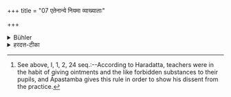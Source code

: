 +++
title = "07 एतेनान्ये नियमा व्याख्याताः"

+++

<details><summary>Bühler</summary>

7. By this (last Sūtra it is) explained (that) the other restrictions (imposed upon a student, such as abstinence from perfumes, ointments, &c., are likewise not to be broken). [^2] 


[^2]:  See above, I, 1, 2, 24 seq.:--According to Haradatta, teachers were in the habit of giving ointments and the like forbidden substances to their pupils, and Āpastamba gives this rule in order to show his dissent from the practice.
</details>

<details><summary>हरदत्त-टीका</summary>

## सूत्रम्
एतेनान्ये नियमा व्याख्याताः ॥ ७ ॥  
## टिप्पनी
अभ्यङ्गशेषो गन्धशेषो माल्यशेष इत्यादयो ब्रह्मचारिणः प्रतिषिद्धा आचार्येण न देया इत्युक्तं भवति ॥ ७॥
</details>

